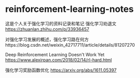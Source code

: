 # reinforcement-learning-notes
这是个人关于强化学习的资料记录和笔记
强化学习劝退文  https://zhuanlan.zhihu.com/p/33936457

对强化学习发展的概述，强化学习路在何方https://blog.csdn.net/weixin_42717711/article/details/81207270

Deep Reinforcement Learning Doesn't Work Yet  https://www.alexirpan.com/2018/02/14/rl-hard.html

强化学习奖励函数优化  https://arxiv.org/abs/1611.05397
